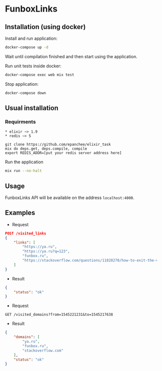 # FunboxLinks

## Installation (using docker)

Install and run application:
```bash
docker-compose up -d
```
Wait until compilation finished and then start using the application.

Run unit tests inside docker:
```bash
docker-compose exec web mix test
```
Stop application:
```bash
docker-compose down
```

## Usual installation

### Requirments
	* elixir ~> 1.9
	* redis ~> 5

```
git clone https://github.com/epanchee/elixir_task
mix do deps.get, deps.compile, compile
export REDIS_ADDR=[put your redis server address here]
```

Run the application
```bash
mix run --no-halt
```

## Usage
FunboxLinks API will be available on the address `localhost:4000`.

## Examples

* Request
```json
POST /visited_links
{
	"links": [
		"https://ya.ru",
		"https://ya.ru?q=123",
		"funbox.ru",
		"https://stackoverflow.com/questions/11828270/how-to-exit-the-vim-editor"
	]
}
```

* Result
```json
{
	"status": "ok"
}
```

* Request
```
GET /visited_domains?from=1545221231&to=1545217638
```

* Result
```json
{
	"domains": [
		"ya.ru",
		"funbox.ru",
		"stackoverflow.com"
	],
	"status": "ok"
}
```